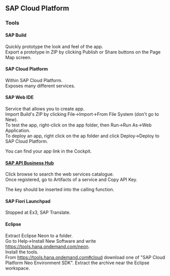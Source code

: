 ## SAP Cloud Platform

### Tools

#### SAP Build

Quickly prototype the look and feel of the app.  
Export a prototype in ZIP by clicking Publish or Share buttons on the Page Map screen.  

#### SAP Cloud Platform

Within SAP Cloud Platform.  
Exposes many different services.  

#### SAP Web IDE

Service that allows you to create app.  
Import Build's ZIP by clicking File->Import->From File System (don't go to New).  
To test the app, right-click on the app folder, then Run->Run As->Web Application.  
To deploy an app, right click on the ap folder and click Deploy->Deploy to SAP Cloud Platform.  

You can find your app link in the Cockpit.  
             
             
#### [SAP API Business Hub](https://api.sap.com/)

Click browse to search the web services catalogue.  
Once registered, go to Artifacts of a service and Copy API Key.  

The key should be inserted into the calling function.  
                      
#### SAP Fiori Launchpad

Stopped at Ex3, SAP Translate.

#### Eclipse

Extract Eclipse Neon to a folder.  
Go to Help->Install New Software and write https://tools.hana.ondemand.com/neon.  
Install the tools.  
From https://tools.hana.ondemand.com#cloud download one of "SAP Cloud Platform Neo Environment SDK". Extract the archive near the Eclipse workspace.  
         